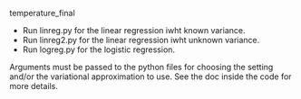 temperature_final

- Run linreg.py for the linear regression iwht known variance.
- Run linreg2.py for the linear regression iwht unknown variance.
- Run logreg.py for the logistic regression.

Arguments must be passed to the python files for choosing the setting and/or the variational approximation to use.
See the doc inside the code for more details.